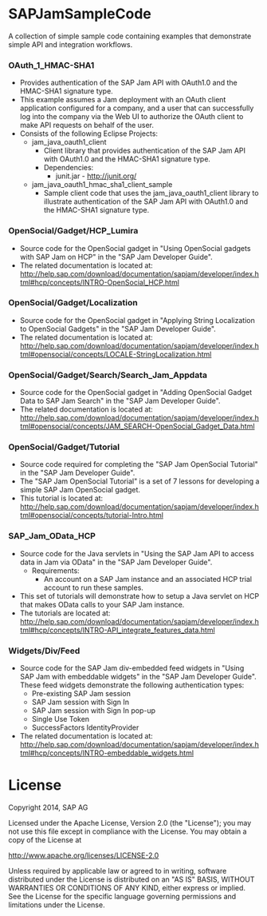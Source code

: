 # SAPJamSampleCode
A collection of simple sample code containing examples that demonstrate simple API and integration workflows.

### OAuth_1_HMAC-SHA1
* Provides authentication of the SAP Jam API with OAuth1.0 and the HMAC-SHA1 signature type.
* This example assumes a Jam deployment with an OAuth client application configured for a company, and a user that can successfully log into the company via the Web UI to authorize the OAuth client to make API requests on behalf of the user.
* Consists of the following Eclipse Projects:
  * jam_java_oauth1_client
    * Client library that provides authentication of the SAP Jam API with OAuth1.0 and the HMAC-SHA1 signature type.
    * Dependencies:
      * junit.jar - http://junit.org/
  * jam_java_oauth1_hmac_sha1_client_sample
     * Sample client code that uses the jam_java_oauth1_client library to illustrate authentication of the SAP Jam API with OAuth1.0 and the HMAC-SHA1 signature type.

### OpenSocial/Gadget/HCP_Lumira
* Source code for the OpenSocial gadget in "Using OpenSocial gadgets with SAP Jam on HCP" in the "SAP Jam Developer Guide".
* The related documentation is located at: http://help.sap.com/download/documentation/sapjam/developer/index.html#hcp/concepts/INTRO-OpenSocial_HCP.html

### OpenSocial/Gadget/Localization
* Source code for the OpenSocial gadget in "Applying String Localization to OpenSocial Gadgets" in the "SAP Jam Developer Guide".
* The related documentation is located at: http://help.sap.com/download/documentation/sapjam/developer/index.html#opensocial/concepts/LOCALE-StringLocalization.html

### OpenSocial/Gadget/Search/Search_Jam_Appdata
* Source code for the OpenSocial gadget in "Adding OpenSocial Gadget Data to SAP Jam Search" in the "SAP Jam Developer Guide".
* The related documentation is located at: http://help.sap.com/download/documentation/sapjam/developer/index.html#opensocial/concepts/JAM_SEARCH-OpenSocial_Gadget_Data.html

### OpenSocial/Gadget/Tutorial
* Source code required for completing the "SAP Jam OpenSocial Tutorial" in the "SAP Jam Developer Guide".
* The "SAP Jam OpenSocial Tutorial" is a set of 7 lessons for developing a simple SAP Jam OpenSocial gadget.
* This tutorial is located at: http://help.sap.com/download/documentation/sapjam/developer/index.html#opensocial/concepts/tutorial-Intro.html

### SAP_Jam_OData_HCP
* Source code for the Java servlets in "Using the SAP Jam API to access data in Jam via OData" in the "SAP Jam Developer Guide".
  * Requirements:
    * An account on a SAP Jam instance and an associated HCP trial account to run these samples.
* This set of tutorials will demonstrate how to setup a Java servlet on HCP that makes OData calls to your SAP Jam instance.
* The tutorials are located at: http://help.sap.com/download/documentation/sapjam/developer/index.html#hcp/concepts/INTRO-API_integrate_features_data.html

### Widgets/Div/Feed
* Source code for the SAP Jam div-embedded feed widgets in "Using SAP Jam with embeddable widgets" in the "SAP Jam Developer Guide". These feed widgets demonstrate the following authentication types:
  * Pre-existing SAP Jam session
  * SAP Jam session with Sign In
  * SAP Jam session with Sign In pop-up
  * Single Use Token
  * SuccessFactors IdentityProvider
* The related documentation is located at: http://help.sap.com/download/documentation/sapjam/developer/index.html#hcp/concepts/INTRO-embeddable_widgets.html


# License
Copyright 2014, SAP AG

Licensed under the Apache License, Version 2.0 (the "License");
you may not use this file except in compliance with the License.
You may obtain a copy of the License at

   http://www.apache.org/licenses/LICENSE-2.0

Unless required by applicable law or agreed to in writing, software
distributed under the License is distributed on an "AS IS" BASIS,
WITHOUT WARRANTIES OR CONDITIONS OF ANY KIND, either express or implied.
See the License for the specific language governing permissions and
limitations under the License.
